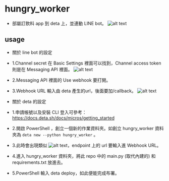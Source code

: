 # hungry_worker
* 部屬訂飲料 app 到 deta 上，並連動 LINE bot。
![alt text](https://cdn-images-1.medium.com/max/1000/1*hwV0jr2O9CVcqSAZJiExZQ.png)

## usage
* 關於 line bot 的設定
* 1.Channel secret 在 Basic Settings 裡面可以找到，Channel access token 則是在 Messaging API 裡面。
![alt text](https://cdn-images-1.medium.com/max/1000/1*ZWscTYpEzFrDh25-C4DPUw.png)
* 2.Messaging API 裡面的 Use webhook 要打開。
* 3.Webhook URL 輸入由 deta 產生的url，後面要加/callback。
![alt text](https://cdn-images-1.medium.com/max/1000/1*-LbkJAAAtf-7EgIUJrWewQ.png)

* 關於 deta 的設定
* 1.申請帳號以及安裝 CLI 登入可參考：https://docs.deta.sh/docs/micros/getting_started
* 2.開啟 PowerShell ，創立一個新的作業資料夾。如創立 hungry_worker 資料夾為 `deta new --python hungry_worker` 。
* 3.此時會出現類似 ![alt text](https://cdn-images-1.medium.com/max/1000/1*D1dyv86VpQFsHTz_dr0nUA.png)，endpoint 上的 url 要輸入進 Webhook URL。
* 4.進入 hungry_worker 資料夾，將此 repo 中的 main.py (取代內建的) 和 requirements.txt 放進去。
* 5.PowerShell 輸入 deta deploy，如此便能完成布署。
